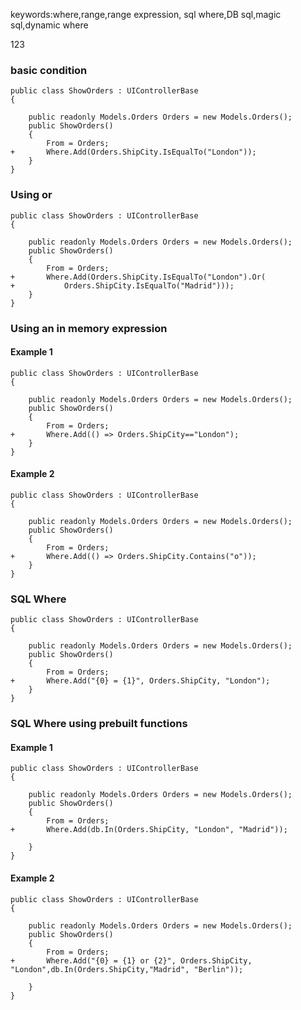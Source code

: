 ﻿keywords:where,range,range expression, sql where,DB sql,magic sql,dynamic where

123

### basic condition
```csdiff
public class ShowOrders : UIControllerBase
{

    public readonly Models.Orders Orders = new Models.Orders();
    public ShowOrders()
    {
        From = Orders;
+       Where.Add(Orders.ShipCity.IsEqualTo("London"));
    }
}
```

### Using or
```csdiff
public class ShowOrders : UIControllerBase
{

    public readonly Models.Orders Orders = new Models.Orders();
    public ShowOrders()
    {
        From = Orders;
+       Where.Add(Orders.ShipCity.IsEqualTo("London").Or(
+           Orders.ShipCity.IsEqualTo("Madrid")));
    }
}
```

### Using an in memory expression
#### Example 1
```csdiff
public class ShowOrders : UIControllerBase
{

    public readonly Models.Orders Orders = new Models.Orders();
    public ShowOrders()
    {
        From = Orders;
+       Where.Add(() => Orders.ShipCity=="London");
    }
}
```
#### Example 2
```csdiff
public class ShowOrders : UIControllerBase
{

    public readonly Models.Orders Orders = new Models.Orders();
    public ShowOrders()
    {
        From = Orders;
+       Where.Add(() => Orders.ShipCity.Contains("o"));
    }
}
```

### SQL Where

```csdiff
public class ShowOrders : UIControllerBase
{

    public readonly Models.Orders Orders = new Models.Orders();
    public ShowOrders()
    {
        From = Orders;
+       Where.Add("{0} = {1}", Orders.ShipCity, "London");
    }
}
```

### SQL Where using prebuilt functions
#### Example 1
```csdiff
public class ShowOrders : UIControllerBase
{

    public readonly Models.Orders Orders = new Models.Orders();
    public ShowOrders()
    {
        From = Orders;
+       Where.Add(db.In(Orders.ShipCity, "London", "Madrid"));

    }
}
```
#### Example 2
```csdiff
public class ShowOrders : UIControllerBase
{

    public readonly Models.Orders Orders = new Models.Orders();
    public ShowOrders()
    {
        From = Orders;
+       Where.Add("{0} = {1} or {2}", Orders.ShipCity, "London",db.In(Orders.ShipCity,"Madrid", "Berlin"));

    }
}
```
